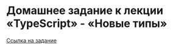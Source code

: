 # Домашнее задание к лекции «TypeScript» - «Новые типы»

[Ссылка на задание](https://github.com/netology-code/ajs-homeworks/tree/ajs8/typescript)
